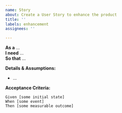 ```yaml
---
name: Story
about: Create a User Story to enhance the product
title: ''
labels: enhancement
assignees: ''

---
```


**As a** ...  
**I need** ...  
**So that** ...  

**Details & Assumptions:** 
* ...

**Acceptance Criteria:**

```gherkin
Given [some initial state]
When [some event]
Then [some measurable outcome]
```

